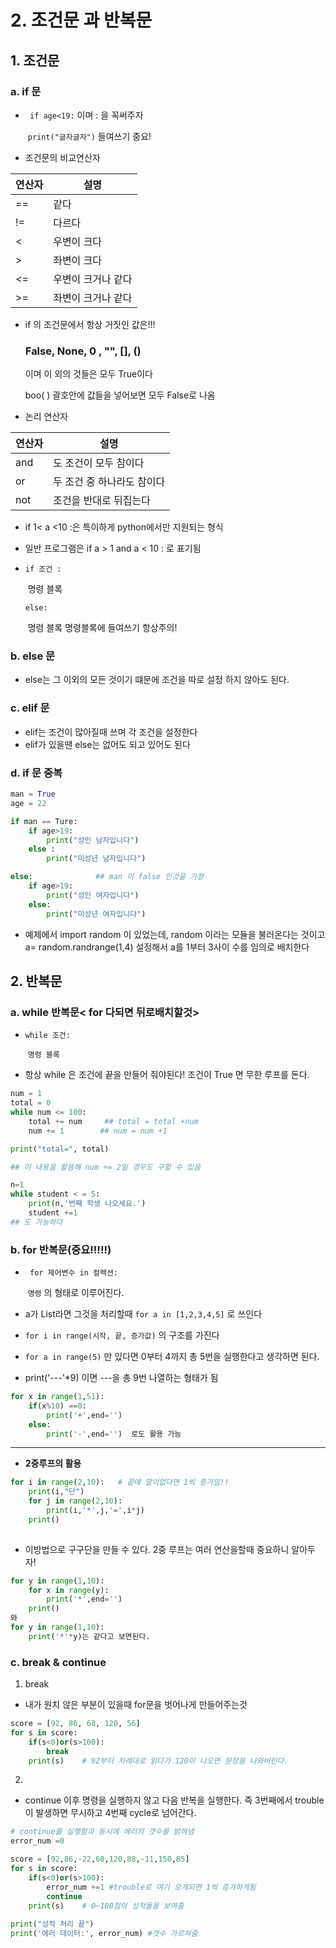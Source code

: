# 2. 조건문 과 반복문





## 1. 조건문

### a. if 문 

- ` if age<19:` 이며 : 을 꼭써주자

  ​		`print("글자글자")`   들여쓰기 중요!

- 조건문의 비교연산자 

| 연산자 | 설명               |
| ------ | ------------------ |
| ==     | 같다               |
| !=     | 다르다             |
| <      | 우변이 크다        |
| >      | 좌변이 크다        |
| <=     | 우변이 크거나 같다 |
| >=     | 좌변이 크거나 같다 |

- if 의 조건문에서 항상 거짓인 값은!!!

  ### False, None, 0 , "", [], ()

  이며 이 외의 것들은 모두 True이다 

  boo( ) 괄호안에 값들을 넣어보면 모두 False로 나옴

- 논리 연산자

| 연산자 | 설명                       |
| ------ | -------------------------- |
| and    | 도 조건이 모두 참이다      |
| or     | 두 조건 중 하나라도 참이다 |
| not    | 조건을 반대로 뒤집는다     |

-  if 1< a <10 :은 특이하게 python에서만 지원되는 형식
- 일반 프로그램은 if  a > 1 and a < 10 : 로 표기됨



- `if 조건 :`

  ​		명령 블록

  `else:`

  ​		명령 블록         명령블록에 들여쓰기 항상주의!



### b. else 문

- else는 그 이외의 모든 것이기 떄문에 조건을 따로 설정 하지 않아도 된다.

### c. elif 문

- elif는 조건이 많아질때 쓰며 각 조건을 설정한다
- elif가 있을땐 else는 없어도 되고 있어도 된다

### d. if 문 중복

```python
man = True
age = 22

if man == Ture:
	if age>19:
		print("성인 남자입니다")
	else :
		print("미성년 남자입니다")

else:              ## man 이 false 인것을 가정
	if age>19:
		print("성인 여자입니다")
	else:
		print("미성년 여자입니다")
```

- 예제에서 import random 이 있었는데, random 이라는 모듈을 불러온다는 것이고  a= random.randrange(1,4) 설정해서 a를 1부터 3사이 수를 임의로 배치한다



## 2. 반복문

### a. while 반복문< for 다되면 뒤로배치할것>

- `while 조건:`

  ​		`명령 블록`

- 항상 while 은 조건에 끝을 만들어 줘야된다! 조건이 True 면 무한 루프를 돈다.

```python
num = 1
total = 0
while num <= 100:
	total += num     ## total = total +num
	num += 1		## num = num +1

print("total=", total)

## 이 내용을 활용해 num += 2일 경우도 구할 수 있음

n=1
while student < = 5:
	print(n,'번째 학생 나오세요.')
	student +=1
## 도 가능하다
```



### b. for 반복문(중요!!!!!)

- ` for 제어변수 in 컬렉션:`

  ​			`명령`     의 형태로 이루어진다.

- a가 List라면 그것을 처리할때 `for a in [1,2,3,4,5]` 로 쓰인다

- `for i in range(시작, 끝, 증가값)` 의 구조를 가진다

- `for a in range(5)` 만 있다면 0부터 4까지 총 5번을 실행한다고 생각하면 된다.
- print('---'*9) 이면 ---을 총 9번 나열하는 형태가 됨

```python
for x in range(1,51):
    if(x%10) ==0:
        print('+',end='')
    else:
        print('-',end='')  로도 활용 가능
```



-----

- **2중루프의 활용**

```python
for i in range(2,10):   # 끝에 말이없다면 1씩 증가임!!
    print(i,"단")
    for j in range(2,10):
        print(i,'*',j,'=',i*j)
    print()
    
```

- 이방법으로 구구단을 만들 수 있다. 2중 루프는 여러 연산을할때 중요하니 알아두자!

  

```python
for y in range(1,10):
    for x in range(y):
        print('*',end='')
    print()
와
for y in range(1,10):
    print('*'*y)는 같다고 보면된다.
```



### c. break & continue

1. break

- 내가 원치 않은 부분이 있을때 for문을 벗어나게 만들어주는것

```python
score = [92, 86, 68, 120, 56]
for s in score:
    if(s<0)or(s>100):
        break
    print(s)    # 92부터 차례대로 읽다가 120이 나오면 문장을 나와버린다.
```

2. 

- continue 이후 명령을 실행하지 않고 다음 반복을 실행한다. 즉 3번째에서 trouble이 발생하면 무시하고 4번째 cycle로 넘어간다.

```python
# continue를 실행함과 동시에 에러의 갯수를 밝혀냄
error_num =0

score = [92,86,-22,68,120,88,-11,150,85]
for s in score:
    if(s<0)or(s>100):
        error_num +=1 #trouble로 여기 오게되면 1씩 증가하게됨
        continue
  	print(s)    # 0~100점의 성적들을 보여줌
    
print("성적 처리 끝")
print('에러 데이터:', error_num) #갯수 가르쳐줌
```


